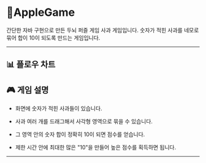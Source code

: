 # 🍎AppleGame


간단한 자바 구현으로 만든 두뇌 퍼즐 게임 사과 게임입니다. 
숫자가 적힌 사과를 네모로 묶어 합이 10이 되도록 만드는 게임입니다.


---
## 📊 플로우 차트


## 🎮 게임 설명
- 화면에 숫자가 적힌 사과들이 있습니다. 

- 사과 여러 개를 드래그해서 사각형 영역으로 묶을 수 있습니다. 

- 그 영역 안의 숫자 합이 정확히 10이 되면 점수를 얻습니다.

- 제한 시간 안에 최대한 많은 "10"을 만들어 높은 점수를 획득하면 됩니다. 

---
